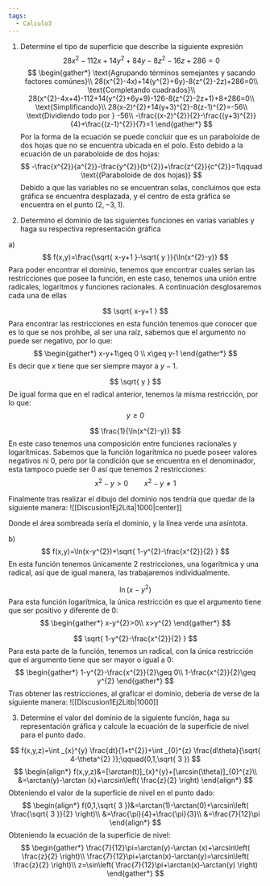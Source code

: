 ```yaml
---
tags:
  - Calculo3
---
```

1. Determine el tipo de superficie que describe la siguiente expresión
$$
28x^{2}-112x+14y^{2}+84y-8z^{2}-16z+286=0
$$
$$
\begin{gather*}
\text{Agrupando términos semejantes y sacando factores comúnes}\\
28(x^{2}-4x)+14(y^{2}+6y)-8(z^{2}-2z)+286=0\\
\text{Completando cuadrados}\\
28(x^{2}-4x+4)-112+14(y^{2}+6y+9)-126-8(z^{2}-2z+1)+8+286=0\\
\text{Simplificando}\\
28(x-2)^{2}+14(y+3)^{2}-8(z-1)^{2}=-56\\
\text{Dividiendo todo por } -56\\
-\frac{(x-2)^{2}}{2}-\frac{(y+3)^{2}}{4}+\frac{(z-1)^{2}}{7}=1
\end{gather*}
$$
Por la forma de la ecuación se puede concluir que es un paraboloide de dos hojas que no se encuentra ubicada en el polo. Esto debido a la ecuación de un paraboloide de dos hojas:
$$
-\frac{x^{2}}{a^{2}}-\frac{y^{2}}{b^{2}}+\frac{z^{2}}{c^{2}}=1\qquad \text{(Paraboloide de dos hojas)}
$$
Debido a que las variables no se encuentran solas, concluimos que esta gráfica se encuentra desplazada, y el centro de esta gráfica se encuentra en el punto $(2,-3,1)$.

2. Determino el dominio de las siguientes funciones en varias variables y haga su respectiva representación gráfica

a) 
$$
f(x,y)=\frac{\sqrt{ x-y+1 }-\sqrt{ y }}{\ln(x^{2}-y)}
$$
Para poder encontrar el dominio, tenemos que encontrar cuales serían las restricciones que posee la función, en este caso, tenemos una unión entre radicales, logaritmos y funciones racionales. A continuación desglosaremos cada una de ellas

$$
\sqrt{ x-y+1 }
$$
Para encontrar las restricciones en esta función tenemos que conocer que es lo que se nos prohíbe, al ser una raíz, sabemos que el argumento no puede ser negativo, por lo que:
$$
\begin{gather*}
x-y+1\geq 0 \\
x\geq y-1
\end{gather*}
$$
Es decir que $x$ tiene que ser siempre mayor a $y-1$.


$$
\sqrt{ y }
$$
De igual forma que en el radical anterior, tenemos la misma restricción, por lo que:
$$
y\geq 0
$$


$$
\frac{1}{\ln(x^{2}-y)}
$$
En este caso tenemos una composición entre funciones racionales y logarítmicas. Sabemos que la función logarítmica no puede poseer valores negativos ni 0, pero por la condición que se encuentra en el denominador, esta tampoco puede ser 0 así que tenemos 2 restricciones:
$$
x^{2}-y>0\qquad x^{2}-y\neq 1
$$

Finalmente tras realizar el dibujo del dominio nos tendría que quedar de la siguiente manera:
![[Discusion1Ej2Lita|1000|center]]

Donde el área sombreada sería el dominio, y la línea verde una asíntota.

b)
$$
f(x,y)=\ln(x-y^{2})+\sqrt{ 1-y^{2}-\frac{x^{2}}{2} }
$$
En esta función tenemos únicamente 2 restricciones, una logarítmica y una radical, así que de igual manera, las trabajaremos individualmente.

$$
\ln(x-y^{2})
$$
Para esta función logarítmica, la única restricción es que el argumento tiene que ser positivo y diferente de 0:
$$
\begin{gather*}
x-y^{2}>0\\
x>y^{2}
\end{gather*}
$$

$$
\sqrt{ 1-y^{2}-\frac{x^{2}}{2} }
$$
Para esta parte de la función, tenemos un radical, con la única restricción que el argumento tiene que ser mayor o igual a 0:
$$
\begin{gather*}
1-y^{2}-\frac{x^{2}}{2}\geq 0\\
1-\frac{x^{2}}{2}\geq y^{2}
\end{gather*}
$$
Tras obtener las restricciones, al graficar el dominio, debería de verse de la siguiente manera:
![[Discusion1Ej2Litb|1000]]

3. Determine el valor del dominio de la siguiente función, haga su representación gráfica y calcule la ecuación de la superficie de nivel para el punto dado.

$$
f(x,y,z)=\int _{x}^{y} \frac{dt}{1+t^{2}}+\int _{0}^{z}  \frac{d\theta}{\sqrt{ 4-\theta^{2} }};\qquad(0,1,\sqrt{ 3 })  
$$
$$
\begin{align*}
f(x,y,z)&=[\arctan(t)]_{x}^{y}+[\arcsin(\theta)]_{0}^{z}\\
&=\arctan(y)-\arctan (x)+\arcsin\left( \frac{z}{2} \right)
\end{align*}
$$
Obteniendo el valor de la superficie de nivel en el punto dado:
$$
\begin{align*}
f(0,1,\sqrt{ 3 })&=\arctan(1)-\arctan(0)+\arcsin\left( \frac{\sqrt{ 3 }}{2} \right)\\
&=\frac{\pi}{4}+\frac{\pi}{3}\\
&=\frac{7}{12}\pi
\end{align*}
$$
Obteniendo la ecuación de la superficie de nivel:
$$
\begin{gather*}
\frac{7}{12}\pi=\arctan(y)-\arctan (x)+\arcsin\left( \frac{z}{2} \right)\\
\frac{7}{12}\pi+\arctan(x)-\arctan(y)=\arcsin\left( \frac{z}{2} \right)\\
z=\sin\left( \frac{7}{12}\pi+\arctan(x)-\arctan(y) \right)
\end{gather*}
$$

